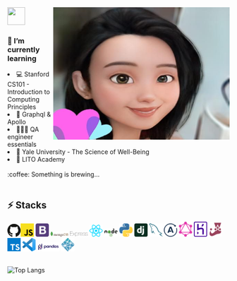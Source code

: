 <img src="https://media.giphy.com/media/i6O3xEh72rp84/giphy.gif" width="40px" height="40px">

<img align="right" src="adecartoon.jpeg" width="400px" height="300px" />

<h3> 🌱 I’m currently learning </h3>
 
<li> 💻 Stanford CS101 - Introduction to Computing Principles</li>
<li>🚀 Graphql & Apollo</li>
<li>👩🏻‍💻 QA engineer essentials</li>
<li>🙏 Yale University - The Science of Well-Being</li>
<li>💩 LITO Academy</li>

<br/>
 :coffee: Something is brewing...
<br/>
 <br/>

<h2> ⚡ Stacks </h2>
<img src="logos/github-icon.svg" width="30" /><img src="logos/javascript.svg" width="30" /> <img src="logos/bootstrap.svg" width="30" /> <img src="logos/mongodb.svg" width="40" /> <img src="logos/express.svg" width="40" /> <img src="logos/react.svg" width="30" /> <img src="logos/nodejs.svg" width="30" /> <img src="logos/python.svg" width="30" /> <img src="logos/django-icon.svg" width="30" /> <img src="logos/mysql.svg" width="30" /> <img src="logos/apollostack.svg" width="30" /> <img src="logos/graphql.svg" width="30" /> <img src="logos/heroku-icon.svg" width="30" /> <img src="logos/jest.svg" width="30" /> <img src="logos/typescript-icon.svg" width="30" /> <img src="logos/visual-studio-code.svg" width="30" /> <img src="logos/Pandas_logo.svg.png" width="50" /> <img src="logos/netlify.svg" width="30" />

<br/>
<br/>

![Top Langs](https://github-readme-stats.vercel.app/api/top-langs/?username=8deline&layout=compact&langs_count=10&theme=solarized-light)

<!-- Here are some ideas to get you started: 🔭 I’m currently working on ... -->

<!-- - 👯 I’m looking to collaborate on ...
- 🤔 I’m looking for help with ...
- 💬 Ask me about ...⚡k⚡⚡k⚡⚡⚡kk
- 📫 How to reach me: ...
- 😄 Pronouns: ...
- ⚡ Fun fact: ... -->
